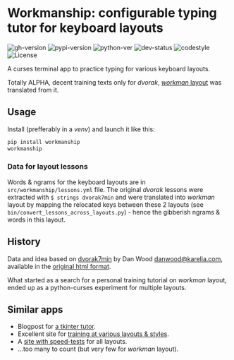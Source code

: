 # Workmanship: configurable typing tutor for keyboard layouts

![gh-version](https://img.shields.io/github/v/release/ankostis/workmanship?label=GitHub%20release&include_prereleases&logo=github)
![pypi-version](https://img.shields.io/pypi/v/workmanship?label=PyPi%20release&logo=pypi)
![python-ver](https://img.shields.io/pypi/pyversions/workmanship?label=Python&logo=pypi)
![dev-status](https://img.shields.io/pypi/status/workmanship)
![codestyle](https://img.shields.io/badge/code%20style-black-black)
![License](https://img.shields.io/pypi/l/workmanship)

A curses terminal app to practice typing for various keyboard layouts.

Totally ALPHA, decent training texts only for *dvorak*,
[*workman* layout](https://workmanlayout.org/) was translated from it.

## Usage

Install (prefferably in a *venv*) and launch it like this:

```bash
pip install workmanship
workmanship
```

### Data for layout lessons

Words & ngrams for the keyboard layouts are in `src/workmanship/lessons.yml` file.
The original *dvorak* lessons were extracted with `$ strings dvorak7min`
and were translated into *workman* layout by mapping the relocated keys between
these 2 layouts (see `bin/convert_lessons_across_layouts.py`) - hence
the gibberish ngrams & words in this layout.
 
## History 

Data and idea based on [dvorak7min](https://github.com/yaychris/dvorak7min)
by Dan Wood <danwood@karelia.com>, available in the [original html format](http://www.karelia.com/abcd/).

What started as a search for a personal training tutorial on *workman* layout,
ended up as a python-curses experiment for multiple layouts.

## Similar apps

- Blogpost for [a tkinter tutor](https://hackernoon.com/make-your-own-typing-tutor-app-using-python-6i19734se).
- Excellent site for [training at various layouts & styles](https://www.keybr.com/).
- A [site with speed-tests](https://thetypingcat.com/typing-speed-test) for all layouts.
- ...too many to count (but very few for *workman* layout).
